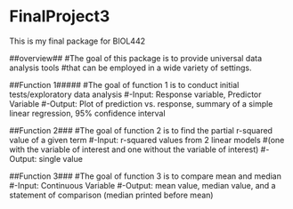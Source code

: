 # FinalProject3
This is my final package for BIOL442

##overview##
#The goal of this package is to provide universal data analysis tools
#that can be employed in a wide variety of settings.

##Function 1#####
#The goal of function 1 is to conduct initial tests/exploratory data analysis
#-Input: Response variable, Predictor Variable
#-Output: Plot of prediction vs. response, summary of a simple linear regression, 95% confidence interval

##Function 2###
#The goal of function 2 is to find the partial r-squared value of a given term
#-Input: r-squared values from 2 linear models
#(one with the variable of interest and one without the variable of interest)
#-Output: single value


##Function 3###
#The goal of function 3 is to compare mean and median
#-Input: Continuous Variable
#-Output: mean value, median value, and a statement of comparison (median printed before mean)
